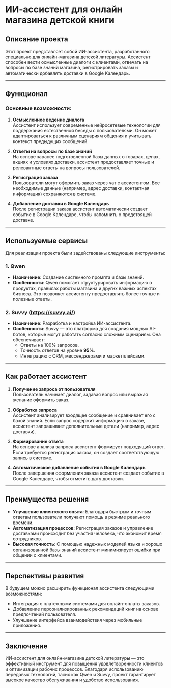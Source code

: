 # ИИ-ассистент для онлайн магазина детской книги

## Описание проекта

Этот проект представляет собой ИИ-ассистента, разработанного специально для онлайн-магазина детской литературы. Ассистент способен вести осмысленные диалоги с клиентами, отвечать на вопросы по базе знаний магазина, регистрировать заказы и автоматически добавлять доставки в Google Календарь.

---

## Функционал

### Основные возможности:
1. **Осмысленное ведение диалога**  
   Ассистент использует современные нейросетевые технологии для поддержания естественной беседы с пользователями. Он может адаптироваться к различным сценариям общения и учитывать контекст предыдущих сообщений.

2. **Ответы на вопросы по базе знаний**  
   На основе заранее подготовленной базы данных о товарах, ценах, акциях и условиях доставки, ассистент предоставляет точные и релевантные ответы на вопросы пользователей.

3. **Регистрация заказа**  
   Пользователи могут оформить заказ через чат с ассистентом. Все необходимые данные (например, адрес доставки, контактная информация) сохраняются в системе.

4. **Добавление доставки в Google Календарь**  
   После регистрации заказа ассистент автоматически создает событие в Google Календаре, чтобы напомнить о предстоящей доставке.

---

## Используемые сервисы

Для реализации проекта были задействованы следующие инструменты:

### 1. **Qwen**
   - **Назначение**: Создание системного промпта и базы знаний.
   - **Особенности**: Qwen помогает структурировать информацию о продуктах, правилах работы магазина и других важных аспектах бизнеса. Это позволяет ассистенту предоставлять более точные и полезные ответы.

### 2. **Suvvy (https://suvvy.ai/)**
   - **Назначение**: Разработка и настройка ИИ-ассистента.
   - **Особенности**: Suvvy — это платформа для создания мощных AI-ботов, которые могут работать согласно сложным сценариям. Она обеспечивает:
     - Ответы на 100% запросов.
     - Точность ответов на уровне **95%**.
     - Интеграцию с CRM, мессенджерами и маркетплейсами.

---

## Как работает ассистент

1. **Получение запроса от пользователя**  
   Пользователь начинает диалог, задавая вопрос или выражая желание оформить заказ.

2. **Обработка запроса**  
   Ассистент анализирует входящее сообщение и сравнивает его с базой знаний. Если запрос содержит информацию о заказе, ассистент запрашивает дополнительные детали (например, адрес доставки).

3. **Формирование ответа**  
   На основе анализа запроса ассистент формирует подходящий ответ. Если требуется регистрация заказа, он создает соответствующую запись в системе.

4. **Автоматическое добавление события в Google Календарь**  
   После завершения оформления заказа ассистент создает событие в Google Календаре, чтобы отметить дату доставки.

---

## Преимущества решения

- **Улучшение клиентского опыта**: Благодаря быстрым и точным ответам пользователи получают помощь в режиме реального времени.
- **Автоматизация процессов**: Регистрация заказов и управление доставками происходит без участия человека, что экономит время сотрудников.
- **Высокая точность**: С помощью надежных моделей языка и хорошо организованной базы знаний ассистент минимизирует ошибки при общении с клиентами.

---

## Перспективы развития

В будущем можно расширить функционал ассистента следующими возможностями:
- Интеграция с платежными системами для онлайн-оплаты заказов.
- Добавление персонализированных рекомендаций книг на основе предпочтений пользователя.
- Улучшение интерфейса взаимодействия через мобильные приложения.

---

## Заключение

ИИ-ассистент для онлайн-магазина детской литературы — это эффективный инструмент для повышения удовлетворенности клиентов и оптимизации рабочих процессов. Благодаря использованию передовых технологий, таких как Qwen и Suvvy, проект гарантирует высокое качество обслуживания и удобство использования.
